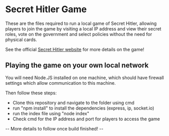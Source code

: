# Secret Hitler Game

These are the files required to run a local game of Secret Hitler, allowing players to join the game by visiting a local IP address and view their secret roles, vote on the government and select policies without the need for physical cards.

See the official [Secret Hitler website](http://secrethitler.com) for more details on the game!

## Playing the game on your own local network

You will need Node.JS installed on one machine, which should have firewall settings which allow communication to this machine.

Then follow these steps:

* Clone this repository and navigate to the folder using cmd
* run "npm install" to install the dependencies (express, ip, socket.io)
* run the index file using "node index"
* Check cmd for the IP address and port for players to access the game

-- More details to follow once build finished! --
